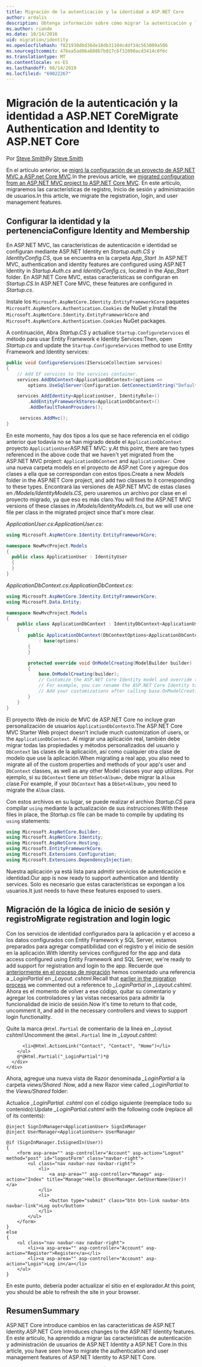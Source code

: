 ```yaml
---
title: Migración de la autenticación y la identidad a ASP.NET Core
author: ardalis
description: Obtenga información sobre cómo migrar la autenticación y la identidad de un proyecto de MVC de ASP.NET a un proyecto de MVC de ASP.NET Core.
ms.author: riande
ms.date: 10/14/2016
uid: migration/identity
ms.openlocfilehash: f821930dbd36de18db31104cddf34c563009a506
ms.sourcegitcommit: 476ea5ad86a680b7b017c6f32098acd3414c0f6c
ms.translationtype: MT
ms.contentlocale: es-ES
ms.lasthandoff: 08/14/2019
ms.locfileid: "69022267"
---
```

# <a name="migrate-authentication-and-identity-to-aspnet-core"></a><span data-ttu-id="a2cc6-103">Migración de la autenticación y la identidad a ASP.NET Core</span><span class="sxs-lookup"><span data-stu-id="a2cc6-103">Migrate Authentication and Identity to ASP.NET Core</span></span>

<span data-ttu-id="a2cc6-104">Por [Steve Smith](https://ardalis.com/)</span><span class="sxs-lookup"><span data-stu-id="a2cc6-104">By [Steve Smith](https://ardalis.com/)</span></span>

<span data-ttu-id="a2cc6-105">En el artículo anterior, se [migró la configuración de un proyecto de ASP.NET MVC a ASP.net Core MVC](xref:migration/configuration).</span><span class="sxs-lookup"><span data-stu-id="a2cc6-105">In the previous article, we [migrated configuration from an ASP.NET MVC project to ASP.NET Core MVC](xref:migration/configuration).</span></span> <span data-ttu-id="a2cc6-106">En este artículo, migraremos las características de registro, Inicio de sesión y administración de usuarios.</span><span class="sxs-lookup"><span data-stu-id="a2cc6-106">In this article, we migrate the registration, login, and user management features.</span></span>

## <a name="configure-identity-and-membership"></a><span data-ttu-id="a2cc6-107">Configurar la identidad y la pertenencia</span><span class="sxs-lookup"><span data-stu-id="a2cc6-107">Configure Identity and Membership</span></span>

<span data-ttu-id="a2cc6-108">En ASP.NET MVC, las características de autenticación e identidad se configuran mediante ASP.NET Identity en *Startup.auth.CS* y *IdentityConfig.CS*, que se encuentra en la carpeta *App_Start* .</span><span class="sxs-lookup"><span data-stu-id="a2cc6-108">In ASP.NET MVC, authentication and identity features are configured using ASP.NET Identity in *Startup.Auth.cs* and *IdentityConfig.cs*, located in the *App_Start* folder.</span></span> <span data-ttu-id="a2cc6-109">En ASP.NET Core MVC, estas características se configuran en *Startup.CS*.</span><span class="sxs-lookup"><span data-stu-id="a2cc6-109">In ASP.NET Core MVC, these features are configured in *Startup.cs*.</span></span>

<span data-ttu-id="a2cc6-110">Instale los `Microsoft.AspNetCore.Identity.EntityFrameworkCore` paquetes `Microsoft.AspNetCore.Authentication.Cookies` de NuGet y.</span><span class="sxs-lookup"><span data-stu-id="a2cc6-110">Install the `Microsoft.AspNetCore.Identity.EntityFrameworkCore` and `Microsoft.AspNetCore.Authentication.Cookies` NuGet packages.</span></span>

<span data-ttu-id="a2cc6-111">A continuación, Abra *Startup.CS* y actualice `Startup.ConfigureServices` el método para usar Entity Framework e Identity Services:</span><span class="sxs-lookup"><span data-stu-id="a2cc6-111">Then, open *Startup.cs* and update the `Startup.ConfigureServices` method to use Entity Framework and Identity services:</span></span>

```csharp
public void ConfigureServices(IServiceCollection services)
{
    // Add EF services to the services container.
    services.AddDbContext<ApplicationDbContext>(options =>
        options.UseSqlServer(Configuration.GetConnectionString("DefaultConnection")));

    services.AddIdentity<ApplicationUser, IdentityRole>()
        .AddEntityFrameworkStores<ApplicationDbContext>()
        .AddDefaultTokenProviders();

     services.AddMvc();
}
```

<span data-ttu-id="a2cc6-112">En este momento, hay dos tipos a los que se hace referencia en el código anterior que todavía no se han migrado desde el `ApplicationDbContext` proyecto `ApplicationUser`ASP.NET MVC: y.</span><span class="sxs-lookup"><span data-stu-id="a2cc6-112">At this point, there are two types referenced in the above code that we haven't yet migrated from the ASP.NET MVC project: `ApplicationDbContext` and `ApplicationUser`.</span></span> <span data-ttu-id="a2cc6-113">Cree una nueva carpeta models en el proyecto de ASP.net Core y agregue dos clases a ella que se correspondan con estos tipos.</span><span class="sxs-lookup"><span data-stu-id="a2cc6-113">Create a new *Models* folder in the ASP.NET Core project, and add two classes to it corresponding to these types.</span></span> <span data-ttu-id="a2cc6-114">Encontrará las versiones de ASP.NET MVC de estas clases en */Models/IdentityModels.CS*, pero usaremos un archivo por clase en el proyecto migrado, ya que eso es más claro.</span><span class="sxs-lookup"><span data-stu-id="a2cc6-114">You will find the ASP.NET MVC versions of these classes in */Models/IdentityModels.cs*, but we will use one file per class in the migrated project since that's more clear.</span></span>

<span data-ttu-id="a2cc6-115">*ApplicationUser.cs*:</span><span class="sxs-lookup"><span data-stu-id="a2cc6-115">*ApplicationUser.cs*:</span></span>

```csharp
using Microsoft.AspNetCore.Identity.EntityFrameworkCore;

namespace NewMvcProject.Models
{
  public class ApplicationUser : IdentityUser
  {
  }
}
```

<span data-ttu-id="a2cc6-116">*ApplicationDbContext.cs*:</span><span class="sxs-lookup"><span data-stu-id="a2cc6-116">*ApplicationDbContext.cs*:</span></span>

```csharp
using Microsoft.AspNetCore.Identity.EntityFrameworkCore;
using Microsoft.Data.Entity;

namespace NewMvcProject.Models
{
    public class ApplicationDbContext : IdentityDbContext<ApplicationUser>
    {
        public ApplicationDbContext(DbContextOptions<ApplicationDbContext> options)
            : base(options)
        {
        }

        protected override void OnModelCreating(ModelBuilder builder)
        {
            base.OnModelCreating(builder);
            // Customize the ASP.NET Core Identity model and override the defaults if needed.
            // For example, you can rename the ASP.NET Core Identity table names and more.
            // Add your customizations after calling base.OnModelCreating(builder);
        }
    }
}
```

<span data-ttu-id="a2cc6-117">El proyecto Web de inicio de MVC de ASP.NET Core no incluye gran personalización de usuarios `ApplicationDbContext`o.</span><span class="sxs-lookup"><span data-stu-id="a2cc6-117">The ASP.NET Core MVC Starter Web project doesn't include much customization of users, or the `ApplicationDbContext`.</span></span> <span data-ttu-id="a2cc6-118">Al migrar una aplicación real, también debe migrar todas las propiedades y métodos personalizados del usuario y `DbContext` las clases de la aplicación, así como cualquier otra clase de modelo que use la aplicación.</span><span class="sxs-lookup"><span data-stu-id="a2cc6-118">When migrating a real app, you also need to migrate all of the custom properties and methods of your app's user and `DbContext` classes, as well as any other Model classes your app utilizes.</span></span> <span data-ttu-id="a2cc6-119">Por ejemplo, si su `DbContext` tiene un `DbSet<Album>`, debe migrar la `Album` clase.</span><span class="sxs-lookup"><span data-stu-id="a2cc6-119">For example, if your `DbContext` has a `DbSet<Album>`, you need to migrate the `Album` class.</span></span>

<span data-ttu-id="a2cc6-120">Con estos archivos en su lugar, se puede realizar el archivo *Startup.CS* para compilar `using` mediante la actualización de sus instrucciones:</span><span class="sxs-lookup"><span data-stu-id="a2cc6-120">With these files in place, the *Startup.cs* file can be made to compile by updating its `using` statements:</span></span>

```csharp
using Microsoft.AspNetCore.Builder;
using Microsoft.AspNetCore.Identity;
using Microsoft.AspNetCore.Hosting;
using Microsoft.EntityFrameworkCore;
using Microsoft.Extensions.Configuration;
using Microsoft.Extensions.DependencyInjection;
```

<span data-ttu-id="a2cc6-121">Nuestra aplicación ya está lista para admitir servicios de autenticación e identidad.</span><span class="sxs-lookup"><span data-stu-id="a2cc6-121">Our app is now ready to support authentication and Identity services.</span></span> <span data-ttu-id="a2cc6-122">Solo es necesario que estas características se expongan a los usuarios.</span><span class="sxs-lookup"><span data-stu-id="a2cc6-122">It just needs to have these features exposed to users.</span></span>

## <a name="migrate-registration-and-login-logic"></a><span data-ttu-id="a2cc6-123">Migración de la lógica de inicio de sesión y registro</span><span class="sxs-lookup"><span data-stu-id="a2cc6-123">Migrate registration and login logic</span></span>

<span data-ttu-id="a2cc6-124">Con los servicios de identidad configurados para la aplicación y el acceso a los datos configurados con Entity Framework y SQL Server, estamos preparados para agregar compatibilidad con el registro y el inicio de sesión en la aplicación.</span><span class="sxs-lookup"><span data-stu-id="a2cc6-124">With Identity services configured for the app and data access configured using Entity Framework and SQL Server, we're ready to add support for registration and login to the app.</span></span> <span data-ttu-id="a2cc6-125">Recuerde que [anteriormente en el proceso de migración](xref:migration/mvc#migrate-the-layout-file) hemos comentado una referencia a *_LoginPartial* en *_Layout. cshtml*.</span><span class="sxs-lookup"><span data-stu-id="a2cc6-125">Recall that [earlier in the migration process](xref:migration/mvc#migrate-the-layout-file) we commented out a reference to *_LoginPartial* in *_Layout.cshtml*.</span></span> <span data-ttu-id="a2cc6-126">Ahora es el momento de volver a ese código, quitar su comentario y agregar los controladores y las vistas necesarios para admitir la funcionalidad de inicio de sesión.</span><span class="sxs-lookup"><span data-stu-id="a2cc6-126">Now it's time to return to that code, uncomment it, and add in the necessary controllers and views to support login functionality.</span></span>

<span data-ttu-id="a2cc6-127">Quite la marca `@Html.Partial` de comentario de la línea en *_Layout. cshtml*:</span><span class="sxs-lookup"><span data-stu-id="a2cc6-127">Uncomment the `@Html.Partial` line in *_Layout.cshtml*:</span></span>

```cshtml
      <li>@Html.ActionLink("Contact", "Contact", "Home")</li>
    </ul>
    @*@Html.Partial("_LoginPartial")*@
  </div>
</div>
```

<span data-ttu-id="a2cc6-128">Ahora, agregue una nueva vista de Razor denominada *_LoginPartial* a la carpeta *views/Shared* :</span><span class="sxs-lookup"><span data-stu-id="a2cc6-128">Now, add a new Razor view called *_LoginPartial* to the *Views/Shared* folder:</span></span>

<span data-ttu-id="a2cc6-129">Actualice *_LoginPartial. cshtml* con el código siguiente (reemplace todo su contenido):</span><span class="sxs-lookup"><span data-stu-id="a2cc6-129">Update *_LoginPartial.cshtml* with the following code (replace all of its contents):</span></span>

```cshtml
@inject SignInManager<ApplicationUser> SignInManager
@inject UserManager<ApplicationUser> UserManager

@if (SignInManager.IsSignedIn(User))
{
    <form asp-area="" asp-controller="Account" asp-action="Logout" method="post" id="logoutForm" class="navbar-right">
        <ul class="nav navbar-nav navbar-right">
            <li>
                <a asp-area="" asp-controller="Manage" asp-action="Index" title="Manage">Hello @UserManager.GetUserName(User)!</a>
            </li>
            <li>
                <button type="submit" class="btn btn-link navbar-btn navbar-link">Log out</button>
            </li>
        </ul>
    </form>
}
else
{
    <ul class="nav navbar-nav navbar-right">
        <li><a asp-area="" asp-controller="Account" asp-action="Register">Register</a></li>
        <li><a asp-area="" asp-controller="Account" asp-action="Login">Log in</a></li>
    </ul>
}
```

<span data-ttu-id="a2cc6-130">En este punto, debería poder actualizar el sitio en el explorador.</span><span class="sxs-lookup"><span data-stu-id="a2cc6-130">At this point, you should be able to refresh the site in your browser.</span></span>

## <a name="summary"></a><span data-ttu-id="a2cc6-131">Resumen</span><span class="sxs-lookup"><span data-stu-id="a2cc6-131">Summary</span></span>

<span data-ttu-id="a2cc6-132">ASP.NET Core introduce cambios en las características de ASP.NET Identity.</span><span class="sxs-lookup"><span data-stu-id="a2cc6-132">ASP.NET Core introduces changes to the ASP.NET Identity features.</span></span> <span data-ttu-id="a2cc6-133">En este artículo, ha aprendido a migrar las características de autenticación y administración de usuarios de ASP.NET Identity a ASP.NET Core.</span><span class="sxs-lookup"><span data-stu-id="a2cc6-133">In this article, you have seen how to migrate the authentication and user management features of ASP.NET Identity to ASP.NET Core.</span></span>
